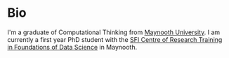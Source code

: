 Bio
===

I'm a graduate of Computational Thinking from [Maynooth University](https://www.maynoothuniversity.ie).
I am currently a first year PhD student with the [SFI Centre of Research Training in Foundations of Data Science](https://www.data-science.ie) in Maynooth. 
